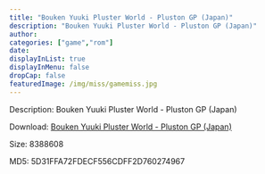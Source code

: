 ```yaml
---
title: "Bouken Yuuki Pluster World - Pluston GP (Japan)"
description: "Bouken Yuuki Pluster World - Pluston GP (Japan)"
author: 
categories: ["game","rom"]
date: 
displayInList: true
displayInMenu: false
dropCap: false
featuredImage: /img/miss/gamemiss.jpg
---
```


Description: Bouken Yuuki Pluster World - Pluston GP (Japan)

Download: <a style="text-decoration:underline;" href="https://mega.nz/#!CXQASahZ!lKhcY3wYJY48cHsP0_iCPAa2JnEHP2ehRzyg90VdJZw" target = "_blank" rel = "nofollow" > Bouken Yuuki Pluster World - Pluston GP (Japan)</a>

Size: 8388608

MD5: 5D31FFA72FDECF556CDFF2D760274967

